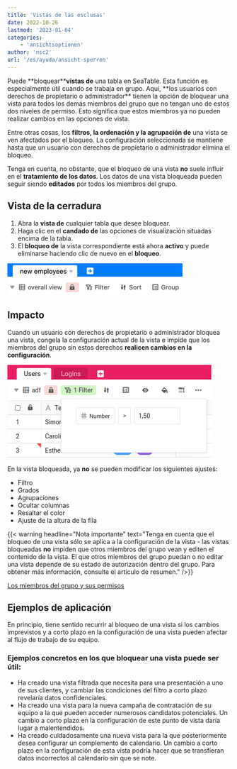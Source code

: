 ```yaml
---
title: 'Vistas de las esclusas'
date: 2022-10-26
lastmod: '2023-01-04'
categories:
    - 'ansichtsoptionen'
author: 'nsc2'
url: '/es/ayuda/ansicht-sperren'
---
```


Puede **bloquear\*\***vistas de** una tabla en SeaTable. Esta función es especialmente útil cuando se trabaja en grupo. Aquí, **los usuarios con derechos de propietario o administrador\*\* tienen la opción de bloquear una vista para todos los demás miembros del grupo que no tengan uno de estos dos niveles de permiso. Esto significa que estos miembros ya no pueden realizar cambios en las opciones de vista.

Entre otras cosas, los **filtros, la ordenación y la agrupación de** una vista se ven afectados por el bloqueo. La configuración seleccionada se mantiene hasta que un usuario con derechos de propietario o administrador elimina el bloqueo.

Tenga en cuenta, no obstante, que el bloqueo de una vista **no** suele influir en el **tratamiento de los datos**. Los datos de una vista bloqueada pueden seguir siendo **editados** por todos los miembros del grupo.

## Vista de la cerradura

1. Abra la **vista de** cualquier tabla que desee bloquear.
2. Haga clic en el **candado de** las opciones de visualización situadas encima de la tabla.
3. El **bloqueo de** la vista correspondiente está ahora **activo** y puede eliminarse haciendo clic de nuevo en el **bloqueo**.

![Vista de la cerradura](images/Bildschirmfoto-2022-10-28-um-15.22.16.png)

## Impacto

Cuando un usuario con derechos de propietario o administrador bloquea una vista, congela la configuración actual de la vista e impide que los miembros del grupo sin estos derechos **realicen cambios en la configuración**.

![opciones de vista bloqueada](images/locked-view.png)

En la vista bloqueada, ya **no** se pueden modificar los siguientes ajustes:

- Filtro
- Grados
- Agrupaciones
- Ocultar columnas
- Resaltar el color
- Ajuste de la altura de la fila

{{< warning  headline="Nota importante"  text="Tenga en cuenta que el bloqueo de una vista sólo se aplica a la configuración de la vista - las vistas bloqueadas **no** impiden que otros miembros del grupo vean y editen el contenido de la vista. El que otros miembros del grupo puedan o no editar una vista depende de su estado de autorización dentro del grupo. Para obtener más información, consulte el artículo de resumen." />}}

[Los miembros del grupo y sus permisos](https://seatable.io/es/docs/gruppenmitglieder-und-berechtigungen/gruppenmitglieder-und-ihre-berechtigungen/)

## Ejemplos de aplicación

En principio, tiene sentido recurrir al bloqueo de una vista si los cambios imprevistos y a corto plazo en la configuración de una vista pueden afectar al flujo de trabajo de su equipo.

### Ejemplos concretos en los que bloquear una vista puede ser útil:

- Ha creado una vista filtrada que necesita para una presentación a uno de sus clientes, y cambiar las condiciones del filtro a corto plazo revelaría datos confidenciales.
- Ha creado una vista para la nueva campaña de contratación de su equipo a la que pueden acceder numerosos candidatos potenciales. Un cambio a corto plazo en la configuración de este punto de vista daría lugar a malentendidos.
- Ha creado cuidadosamente una nueva vista para la que posteriormente desea configurar un complemento de calendario. Un cambio a corto plazo en la configuración de esta vista podría hacer que se transfieran datos incorrectos al calendario sin que se note.
